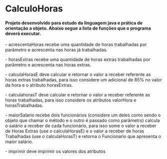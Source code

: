 # CalculoHoras

<p><h4>Projeto desenvolvido para estudo da linguagem java e prática de orientação a objeto. Abaixo segue a lista de funções que o programa deverá executar.</h4></p>

<p> - acrescentaHoras recebe uma quantidade de horas trabalhadas por parâmetro e acrescenta nas
horas já trabalhadas.</p>

<p> - horasExtras recebe uma quantidade de horas extras trabalhadas por parâmetro e acrescenta nas
horas extras. </p>

<p> - calculaHorasE deve calcular e retornar o valor a receber referente as horas extras trabalhadas,
para isso considere um adicional de 85% no valor da hora e o atributo horasExtras.</p>

<p> - calculahorasT deve calcular e retornar o valor a receber referente as horas trabalhadas, para isso
considere os atributos valorHora e horasTrabalhadas.</p>

<p> - maiorSalario recebe dois funcionários (considere um deles como sendo o objeto que chamar o
método e o outro é passado como parâmetro) calcula o salário a receber de cada funcionário,
para isso some o valor a receber de Horas Extras (use o calculaHorasE) e o valor a receber de
horas Trabalhadas (use o calculaHorasT) e retorna o Funcionario que apresenta o maior salário.</p>

<p> - imprimir deve imprimir os valores dos atributos</p>
 
